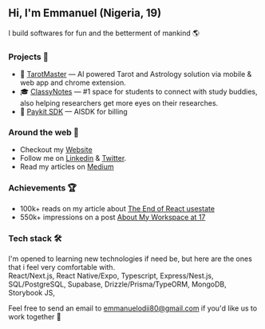 ## Hi, I'm Emmanuel (Nigeria, 19)

I build softwares for fun and the betterment of mankind 🌎

### Projects 📌
- 🔮 [TarotMaster](https://tarotmaster.ai) — AI powered Tarot and Astrology solution via mobile & web app and chrome extension.
- 🎓 [ClassyNotes](https://www.classynotes.app) — #1 space for students to connect with study buddies, also helping researchers get more eyes on their researches.
- 💸 [Paykit SDK](https://usepaykit.dev) — AISDK for billing 

### Around the web 🧭
- Checkout my [Website](https://odii.vercel.app)
- Follow me on [Linkedin](https://linkedin.com/in/emmanuelodii) & [Twitter](https://x.com/devodii_).
- Read my articles on [Medium](https://medium.com/@emmanuelodii80)

### Achievements 🏆
- 100k+ reads on my article about [The End of React usestate](https://medium.com/@emmanuelodii80/bye-bye-usestate-useeffect-revolutionizing-react-development-d91f95891adb)
- 550k+ impressions on a post [About My Workspace at 17](https://www.linkedin.com/feed/update/urn:li:activity:7198706499324416000/)

### Tech stack 🛠️
I'm opened to learning new technologies if need be, but here are the ones that i feel very comfortable with.
<br />
React/Next.js, React Native/Expo, Typescript, Express/Nest.js, SQL/PostgreSQL, Supabase, Drizzle/Prisma/TypeORM, MongoDB, Storybook JS, 

Feel free to send an email to emmanuelodii80@gmail.com if you'd like us to work together 🤩
